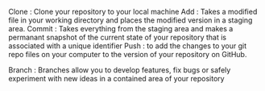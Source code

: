 Clone : Clone your repository to your local machine
Add : Takes a modified file in your working directory and places the modified version in a staging area.
Commit : Takes everything from the staging area and makes a permanant snapshot of the current state of your repository that is associated with a unique identifier
Push : to add the changes to your git repo files on your computer to the version of your repository on GitHub.


Branch : Branches allow you to develop features, fix bugs or safely experiment with new ideas in a contained area of your repository
